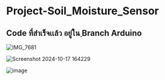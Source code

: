 # Project-Soil_Moisture_Sensor
## Code ที่สำเร็จเเล้ว อยู่ใน ฺBranch Arduino
![IMG_7681](https://github.com/user-attachments/assets/1362871f-cbe9-493e-8a0e-2d86d443ec7c)

![Screenshot 2024-10-17 164229](https://github.com/user-attachments/assets/52c34d0d-caec-4e17-8abb-1395e23cf422)

![image](https://github.com/user-attachments/assets/4145cad1-dd84-4488-970c-cd748029d5c9)
